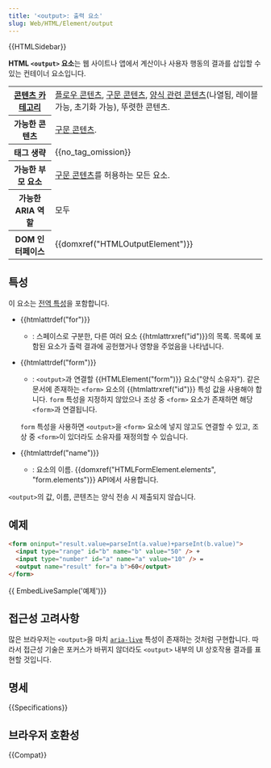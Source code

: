 ```yaml
---
title: '<output>: 출력 요소'
slug: Web/HTML/Element/output
---
```


{{HTMLSidebar}}

**HTML `<output>` 요소**는 웹 사이트나 앱에서 계산이나 사용자 행동의 결과를 삽입할 수 있는 컨테이너 요소입니다.

<table class="properties">
  <tbody>
    <tr>
      <th scope="row">
        <a href="/ko/docs/Web/Guide/HTML/Content_categories">콘텐츠 카테고리</a>
      </th>
      <td>
        <a href="/ko/docs/Web/Guide/HTML/Content_categories#플로우_콘텐츠"
          >플로우 콘텐츠</a
        >,
        <a href="/ko/docs/Web/Guide/HTML/Content_categories#구문_콘텐츠"
          >구문 콘텐츠</a
        >,
        <a href="/ko/docs/Web/Guide/HTML/Content_categories#양식_관련_콘텐츠"
          >양식 관련 콘텐츠</a
        >(나열됨, 레이블 가능, 초기화 가능), 뚜렷한 콘텐츠.
      </td>
    </tr>
    <tr>
      <th scope="row">가능한 콘텐츠</th>
      <td>
        <a href="/ko/docs/Web/Guide/HTML/Content_categories#구문_콘텐츠"
          >구문 콘텐츠</a
        >.
      </td>
    </tr>
    <tr>
      <th scope="row">태그 생략</th>
      <td>{{no_tag_omission}}</td>
    </tr>
    <tr>
      <th scope="row">가능한 부모 요소</th>
      <td>
        <a href="/ko/docs/Web/Guide/HTML/Content_categories#구문_콘텐츠"
          >구문 콘텐츠</a
        >를 허용하는 모든 요소.
      </td>
    </tr>
    <tr>
      <th scope="row">가능한 ARIA 역할</th>
      <td>모두</td>
    </tr>
    <tr>
      <th scope="row">DOM 인터페이스</th>
      <td>{{domxref("HTMLOutputElement")}}</td>
    </tr>
  </tbody>
</table>

## 특성

이 요소는 [전역 특성](/ko/docs/Web/HTML/Global_attributes)을 포함합니다.

- {{htmlattrdef("for")}}
  - : 스페이스로 구분한, 다른 여러 요소 {{htmlattrxref("id")}}의 목록. 목록에 포함된 요소가 출력 결과에 공헌했거나 영향을 주었음을 나타냅니다.
- {{htmlattrdef("form")}}
  - : `<output>`과 연결할 {{HTMLElement("form")}} 요소("양식 소유자"). 같은 문서에 존재하는 `<form>` 요소의 {{htmlattrxref("id")}} 특성 값을 사용해야 합니다. `form` 특성을 지정하지 않았으나 조상 중 `<form>` 요소가 존재하면 해당 `<form>`과 연결됩니다.

  `form` 특성을 사용하면 `<output>`을 `<form>` 요소에 넣지 않고도 연결할 수 있고, 조상 중 `<form>`이 있더라도 소유자를 재정의할 수 있습니다.
- {{htmlattrdef("name")}}
  - : 요소의 이름. {{domxref("HTMLFormElement.elements", "form.elements")}} API에서 사용합니다.

`<output>`의 값, 이름, 콘텐츠는 양식 전송 시 제출되지 않습니다.

## 예제

```html
<form oninput="result.value=parseInt(a.value)+parseInt(b.value)">
  <input type="range" id="b" name="b" value="50" /> +
  <input type="number" id="a" name="a" value="10" /> =
  <output name="result" for="a b">60</output>
</form>
```

{{ EmbedLiveSample('예제')}}

## 접근성 고려사항

많은 브라우저는 `<output>`을 마치 [`aria-live`](/ko/docs/Web/Accessibility/ARIA/ARIA_Live_Regions) 특성이 존재하는 것처럼 구현합니다. 따라서 접근성 기술은 포커스가 바뀌지 않더라도 `<output>` 내부의 UI 상호작용 결과를 표현할 것입니다.

## 명세

{{Specifications}}

## 브라우저 호환성

{{Compat}}
